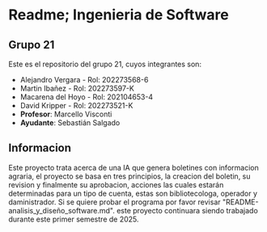 # Readme; Ingenieria de Software
## Grupo 21
Este es el repositorio del grupo 21, cuyos integrantes son:
- Alejandro Vergara - Rol: 202273568-6
- Martin Ibañez - Rol: 202273597-K
- Macarena del Hoyo - Rol: 202104653-4
- David Kripper - Rol: 202273521-K
- **Profesor**: Marcello Visconti
- **Ayudante**: Sebastián Salgado

## Informacion
Este proyecto trata acerca de una IA que genera boletines con informacion agraria, el proyecto se basa en tres principios, la creacion del boletin, su revision y finalmente su aprobacion, acciones las cuales estarán determinadas para un tipo de cuenta, estas son bibliotecologa, operador y daministrador.
Si se quiere probar el programa por favor revisar "README-analisis_y_diseño_software.md".
este proyecto continuara siendo trabajado durante este primer semestre de 2025.
